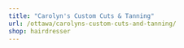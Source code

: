 ```yaml
---
title: "Carolyn's Custom Cuts & Tanning"
url: /ottawa/carolyns-custom-cuts-and-tanning/
shop: hairdresser
---
```

